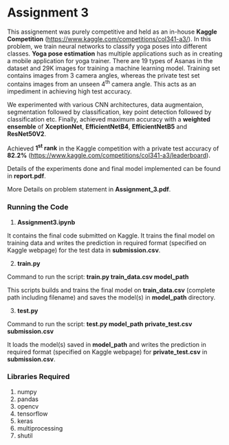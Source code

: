 # Assignment 3

This assignement was purely competitive and held as an in-house **Kaggle Competition** (https://www.kaggle.com/competitions/col341-a3/). In this problem, we train neural networks to classify yoga poses into different classes. **Yoga pose estimation** has multiple applications such as in creating a mobile application for yoga trainer. There are 19 types of Asanas in the dataset and 29K images for training a machine learning model. Training set contains images from 3 camera angles, whereas the private test set contains images from an unseen 4<sup>th</sup> camera angle. This acts as an impediment in achieving high test accuracy.

We experimented with various CNN architectures, data augmentaion, segmentation followed by classification, key point detection followed by classification etc. Finally, achieved maximum accuracy with a **weighted ensemble** of **XceptionNet**, **EfficientNetB4**, **EfficientNetB5** and **ResNet50V2**. 

Achieved **1<sup>st</sup> rank** in the Kaggle competition with a private test accuracy of **82.2%** (https://www.kaggle.com/competitions/col341-a3/leaderboard).

Details of the experiments done and final model implemented can be found in **report.pdf**.

More Details on problem statement in **Assignment_3.pdf**.

### Running the Code

1. **Assignment3.ipynb**

It contains the final code submitted on Kaggle. It trains the final model on training data and writes the prediction in required format (specified on Kaggle webpage) for the test data in **submission.csv**.

2. **train.py**

Command to run the script: **train.py train_data.csv model_path**

This scripts builds and trains the final model on **train_data.csv** (complete path including filename) and saves the model(s) in **model_path** directory.

3. **test.py**

Command to run the script: **test.py model_path private_test.csv submission.csv**

It loads the model(s) saved in **model_path** and writes the prediction in required format (specified on Kaggle webpage) for **private_test.csv** in **submission.csv**.

### Libraries Required

1. numpy
2. pandas
3. opencv
4. tensorflow
5. keras
6. multiprocessing
7. shutil



